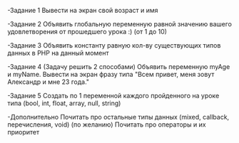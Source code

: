 -Задание 1
Вывести на экран свой возраст и имя

-Задание 2
Объявить глобальную переменную равной значению вашего удовлетворения от прошедшего урока :) (от 1 до 10)

-Задание 3
Объявить константу равную кол-ву существующих типов данных в PHP на данный момент

-Задание 4 (Задачу решить 2 способами)
Объявить переменную myAge и myName. Вывести на экран фразу типа "Всем привет, меня зовут Александр и мне 23 года."

-Задание 5
Создать по 1 переменной каждого пройденного на уроке типа (bool, int, float, array, null, string)

-Дополнительно
Почитать про остальные типы данных (mixed, callback, перечисления, void)
(по желанию) Почитать про операторы и их приоритет